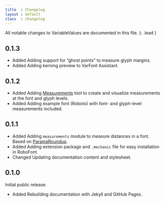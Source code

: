 ```yaml
---
title  : Changelog
layout : default
class  : changelog
---
```


All notable changes to VariableValues are documented in this file.
{: .lead }

<!--

The format is based on [Keep a Changelog](https://keepachangelog.com/en/1.0.0/).
VariableValues adheres to [Semantic Versioning](https://semver.org/spec/v2.0.0.html).

semantic versioning: MAJOR.MINOR.PATCH
see http://keepachangelog.com/

| MAJOR | incompatible API changes                           |
| MINOR | new functionality in a backwards compatible manner |
| PATCH | backwards compatible bug fixes                     |

additional labels for pre-release and build 
as extensions to the MAJOR.MINOR.PATCH format

types of changes:

- `Added` for new features.
- `Changed` for changes in existing functionality.
- `Deprecated` for soon-to-be removed features.
- `Removed` for now removed features.
- `Fixed` for any bug fixes.
- `Security` in case of vulnerabilities.

-->

0.1.3
-----

- <span class='badge'>Added</span> Adding support for “ghost points” to measure glyph margins.
- <span class='badge'>Added</span> Adding kerning preview to VarFont Assistant.


0.1.2
-----

- <span class='badge'>Added</span> Adding [Measurements](../measurements) tool to create and visualize measurements at the font and glyph levels.
- <span class='badge'>Added</span> Adding example font (Roboto) with font- and glyph-level measurements included.


0.1.1
-----

- <span class='badge'>Added</span> Adding `measurements` module to measure distances in a font. Based on [ParamaRoundup](http://github.com/FontBureau/Parama-roundup).
- <span class='badge'>Added</span> Adding extension package and `.mechanic` file for easy installation in RoboFont.
- <span class='badge'>Changed</span> Updating documentation content and stylesheet.


0.1.0
-----

Initial public release.

- <span class='badge'>Added</span> Rebuilding documentation with Jekyll and GitHub Pages.
